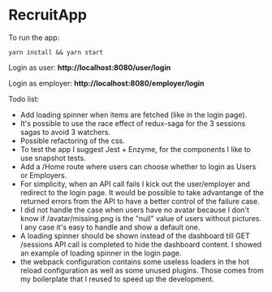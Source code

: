 # RecruitApp


To run the app:

```
yarn install && yarn start
```

Login as user: **http://localhost:8080/user/login**

Login as employer: **http://localhost:8080/employer/login**

Todo list:

- Add loading spinner when items are fetched (like in the login page).
- It's possible to use the race effect of redux-saga for the 3 sessions sagas to avoid 3 watchers.
- Possible refactoring of the css.
- To test the app I suggest Jest + Enzyme, for the components I like to use snapshot tests.
- Add a /Home route where users can choose whether to login as Users or Employers.
- For simplicity, when an API call fails I kick out the user/employer and redirect to the login page. It would be possible to take advantange of the returned errors from the API to have a better control of the failure case.
- I did not handle the case when users have no avatar because I don't know if /avatar/missing.png is the "null" value of users without pictures. I any case it's easy to handle and show a default one.
- A loading spinner should be shown instead of the dashboard till GET /sessions API call is completed to hide the dashboard content. I showed an example of loading spinner in the login page.
- the webpack configuration contains some useless loaders in the hot reload configuration as well as some unused plugins. Those comes from my boilerplate that I reused to speed up the development.
